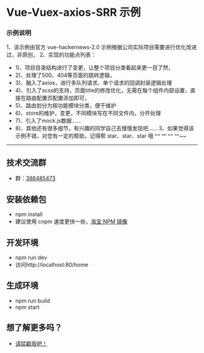 # Vue-Vuex-axios-SRR 示例

### 示例说明 

  1、该示例由官方 vue-hackernews-2.0 示例根据公司实际项目需要进行优化改进过，非原创，
  2、实现的功能点列表：
  - 1)、项目目录结构进行了变更，让整个项目分类看起来更一目了然，
  - 2)、处理了500、404等页面的跳转逻辑，
  - 3)、融入了axios，进行多队列请求、单个请求的回调封装逻辑处理
  - 4)、引入了scss的支持，页面title的修改优化，无需在每个组件内部设置，直接在路由配置页配置添加即可，
  - 5)、路由划分为按功能模块分类，便于维护
  - 6)、store的维护，变更，不同模块写在不同文件内，分开处理
  - 7)、引入了mock.js数据……
  - 8)、其他还有很多细节，有兴趣的同学自己去慢慢发现吧……
  3、如果觉得该示例不错，对您有一定的帮助，记得帮  star、star、star  哦 ^_^ ^_^ ^_^ ^_^~~

****

## 技术交流群
- 群：[386485473](https://shang.qq.com/wpa/qunwpa?idkey=d44baf17512787eb0e4f268849a3239d6b9675145a606e21b9a055176bd1c0e2 "React\redux技术交流群")

## 安装依赖包
- npm install
- 建议使用 cnpm 速度更快一些，[淘宝 NPM 镜像](https://npm.taobao.org/)

## 开发环境
- npm run dev
- 访问http://localhost:80/home

## 生成环境
- npm run build
- npm start

## 想了解更多吗？
- [请猛戳我吧！](https://github.com/meibin08 "更多示例")



